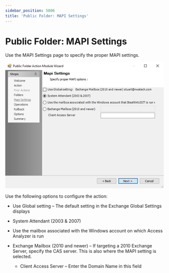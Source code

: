 ```yaml
---
sidebar_position: 5806
title: 'Public Folder: MAPI Settings'
---
```


# Public Folder: MAPI Settings

Use the MAPI Settings page to specify the proper MAPI settings.

![Public Folder Action Module Wizard MAPI Settings page](../../../../../../../static/images/AccessAnalyzer_12.0/Content/Resources/Images/EnterpriseAuditor/Admin/Action/PublicFolder/MAPISettings.png "Public Folder Action Module Wizard MAPI Settings page")

Use the following options to configure the action:

* Use Global setting – The default setting in the Exchange Global Settings displays
* System Attendant (2003 & 2007)
* Use the mailbox associated with the Windows account on which Access Analyzer is run
* Exchange Mailbox (2010 and newer) – If targeting a 2010 Exchange Server, specify the CAS server. This is also where the MAPI setting is selected.

  * Client Access Server – Enter the Domain Name in this field